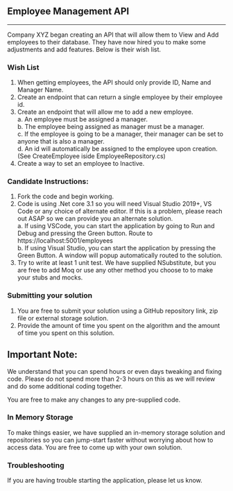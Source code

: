 ## Employee Management API

---

Company XYZ began creating an API that will allow them to View and Add employees to their database. They have now hired you to make some adjustments and add features. Below is their wish list.

### Wish List

1. When getting employees, the API should only provide ID, Name and Manager Name.
1. Create an endpoint that can return a single employee by their employee id.
1. Create an endpoint that will allow me to add a new employee.  
   a. An employee must be assigned a manager.  
   b. The employee being assigned as manager must be a manager.  
   c. If the employee is going to be a manager, their manager can be set to anyone that is also a manager.  
   d. An id will automatically be assigned to the employee upon creation. (See CreateEmployee iside EmployeeRepository.cs)
1. Create a way to set an employee to Inactive.

### Candidate Instructions:

1. Fork the code and begin working.
1. Code is using .Net core 3.1 so you will need Visual Studio 2019+, VS Code or any choice of alternate editor. If this is a problem, please reach out ASAP so we can provide you an alternate solution.  
   a. If using VSCode, you can start the application by going to Run and Debug and pressing the Green button. Route to https://localhost:5001/employees  
   b. If using Visual Studio, you can start the application by pressing the Green Button. A window will popup automatically routed to the solution.
1. Try to write at least 1 unit test. We have supplied NSubstitute, but you are free to add Moq or use any other method you choose to to make your stubs and mocks.

### Submitting your solution

1. You are free to submit your solution using a GitHub repository link, zip file or external storage solution.
1. Provide the amount of time you spent on the algorithm and the amount of time you spent on this solution.

## Important Note:

We understand that you can spend hours or even days tweaking and fixing code. Please do not spend more than 2-3 hours on this as we will review and do some additional coding together.

You are free to make any changes to any pre-supplied code.

### In Memory Storage

To make things easier, we have supplied an in-memory storage solution and repositories so you can jump-start faster without worrying about how to access data. You are free to come up with your own solution.

### Troubleshooting

If you are having trouble starting the application, please let us know.
